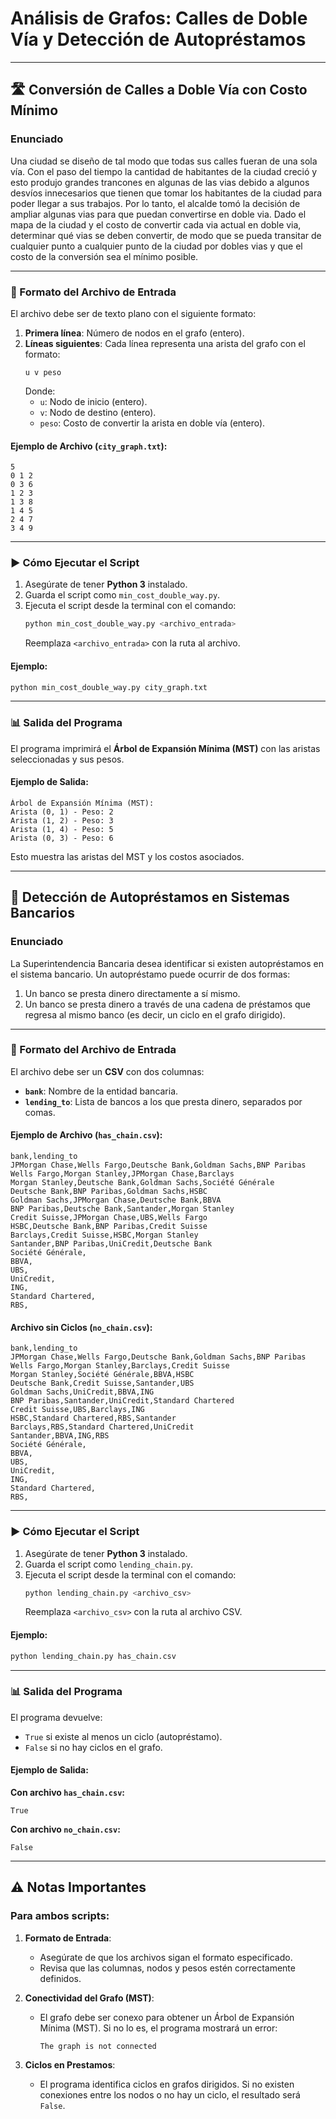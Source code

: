 
# Análisis de Grafos: Calles de Doble Vía y Detección de Autopréstamos


---

## 🛣️ Conversión de Calles a Doble Vía con Costo Mínimo

### **Enunciado**
Una ciudad se diseño de tal modo que todas sus calles fueran de una sola vía. Con el paso del
tiempo la cantidad de habitantes de la ciudad creció y esto produjo grandes trancones en algunas de
las vias debido a algunos desvíos innecesarios que tienen que tomar los habitantes de la ciudad para
poder llegar a sus trabajos. Por lo tanto, el alcalde tomó la decisión de ampliar algunas vias para que
puedan convertirse en doble via. Dado el mapa de la ciudad y el costo de convertir cada via actual en
doble via, determinar qué vias se deben convertir, de modo que se pueda transitar de cualquier punto
a cualquier punto de la ciudad por dobles vias y que el costo de la conversión sea el mínimo posible.

---

### 📜 Formato del Archivo de Entrada

El archivo debe ser de texto plano con el siguiente formato:

1. **Primera línea**: Número de nodos en el grafo (entero).
2. **Líneas siguientes**: Cada línea representa una arista del grafo con el formato:
   ```
   u v peso
   ```
   Donde:
   - `u`: Nodo de inicio (entero).
   - `v`: Nodo de destino (entero).
   - `peso`: Costo de convertir la arista en doble vía (entero).

#### Ejemplo de Archivo (`city_graph.txt`):
```
5
0 1 2
0 3 6
1 2 3
1 3 8
1 4 5
2 4 7
3 4 9
```

---

### ▶️ Cómo Ejecutar el Script

1. Asegúrate de tener **Python 3** instalado.
2. Guarda el script como `min_cost_double_way.py`.
3. Ejecuta el script desde la terminal con el comando:
   ```bash
   python min_cost_double_way.py <archivo_entrada>
   ```
   Reemplaza `<archivo_entrada>` con la ruta al archivo.

#### Ejemplo:
```bash
python min_cost_double_way.py city_graph.txt
```

---

### 📊 Salida del Programa

El programa imprimirá el **Árbol de Expansión Mínima (MST)** con las aristas seleccionadas y sus pesos.

#### Ejemplo de Salida:
```
Árbol de Expansión Mínima (MST):
Arista (0, 1) - Peso: 2
Arista (1, 2) - Peso: 3
Arista (1, 4) - Peso: 5
Arista (0, 3) - Peso: 6
```

Esto muestra las aristas del MST y los costos asociados.

---

## 🏦 Detección de Autopréstamos en Sistemas Bancarios

### **Enunciado**
La Superintendencia Bancaria desea identificar si existen autopréstamos en el sistema bancario. Un autopréstamo puede ocurrir de dos formas:
1. Un banco se presta dinero directamente a sí mismo.
2. Un banco se presta dinero a través de una cadena de préstamos que regresa al mismo banco (es decir, un ciclo en el grafo dirigido).

---

### 📜 Formato del Archivo de Entrada

El archivo debe ser un **CSV** con dos columnas:
- **`bank`**: Nombre de la entidad bancaria.
- **`lending_to`**: Lista de bancos a los que presta dinero, separados por comas.

#### Ejemplo de Archivo (`has_chain.csv`):
```
bank,lending_to
JPMorgan Chase,Wells Fargo,Deutsche Bank,Goldman Sachs,BNP Paribas
Wells Fargo,Morgan Stanley,JPMorgan Chase,Barclays
Morgan Stanley,Deutsche Bank,Goldman Sachs,Société Générale
Deutsche Bank,BNP Paribas,Goldman Sachs,HSBC
Goldman Sachs,JPMorgan Chase,Deutsche Bank,BBVA
BNP Paribas,Deutsche Bank,Santander,Morgan Stanley
Credit Suisse,JPMorgan Chase,UBS,Wells Fargo
HSBC,Deutsche Bank,BNP Paribas,Credit Suisse
Barclays,Credit Suisse,HSBC,Morgan Stanley
Santander,BNP Paribas,UniCredit,Deutsche Bank
Société Générale,
BBVA,
UBS,
UniCredit,
ING,
Standard Chartered,
RBS,
```

#### Archivo sin Ciclos (`no_chain.csv`):
```
bank,lending_to
JPMorgan Chase,Wells Fargo,Deutsche Bank,Goldman Sachs,BNP Paribas
Wells Fargo,Morgan Stanley,Barclays,Credit Suisse
Morgan Stanley,Société Générale,BBVA,HSBC
Deutsche Bank,Credit Suisse,Santander,UBS
Goldman Sachs,UniCredit,BBVA,ING
BNP Paribas,Santander,UniCredit,Standard Chartered
Credit Suisse,UBS,Barclays,ING
HSBC,Standard Chartered,RBS,Santander
Barclays,RBS,Standard Chartered,UniCredit
Santander,BBVA,ING,RBS
Société Générale,
BBVA,
UBS,
UniCredit,
ING,
Standard Chartered,
RBS,
```

---

### ▶️ Cómo Ejecutar el Script

1. Asegúrate de tener **Python 3** instalado.
2. Guarda el script como `lending_chain.py`.
3. Ejecuta el script desde la terminal con el comando:
   ```bash
   python lending_chain.py <archivo_csv>
   ```
   Reemplaza `<archivo_csv>` con la ruta al archivo CSV.

#### Ejemplo:
```bash
python lending_chain.py has_chain.csv
```

---

### 📊 Salida del Programa

El programa devuelve:
- `True` si existe al menos un ciclo (autopréstamo).
- `False` si no hay ciclos en el grafo.

#### Ejemplo de Salida:
**Con archivo `has_chain.csv`:**
```
True
```

**Con archivo `no_chain.csv`:**
```
False
```

---

## ⚠️ Notas Importantes

### Para ambos scripts:
1. **Formato de Entrada**:
   - Asegúrate de que los archivos sigan el formato especificado.
   - Revisa que las columnas, nodos y pesos estén correctamente definidos.

2. **Conectividad del Grafo (MST)**:
   - El grafo debe ser conexo para obtener un Árbol de Expansión Mínima (MST). Si no lo es, el programa mostrará un error:
     ```
     The graph is not connected
     ```

3. **Ciclos en Prestamos**:
   - El programa identifica ciclos en grafos dirigidos. Si no existen conexiones entre los nodos o no hay un ciclo, el resultado será `False`.

